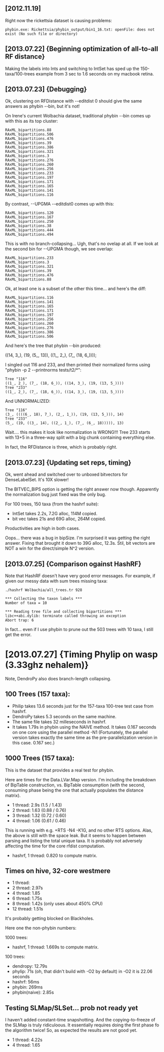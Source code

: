 

[2012.11.19]
------------

Right now the rickettsia dataset is causing problems:

    phybin.exe: Rickettsia/phybin_output/bin1_16.txt: openFile: does not exist (No such file or directory)

[2013.07.22] {Beginning optimization of all-to-all RF distance}
---------------------------------------------------------------

Making the labels into Ints and switching to IntSet has sped up the
150-taxa/100-trees example from 3 sec to 1.6 seconds on my macbook
retina.


[2013.07.23] {Debugging}
------------------------

Ok, clustering on RFDistance with --editdist 0 should give the same
answers as phybin --bin, but it's not!

On Irene's current Wolbachia dataset, traditional phybin --bin comes
up with this as its top cluster:

    RAxML_bipartitions.88
    RAxML_bipartitions.506
    RAxML_bipartitions.476
    RAxML_bipartitions.39
    RAxML_bipartitions.386
    RAxML_bipartitions.321
    RAxML_bipartitions.3
    RAxML_bipartitions.276
    RAxML_bipartitions.260
    RAxML_bipartitions.256
    RAxML_bipartitions.233
    RAxML_bipartitions.197
    RAxML_bipartitions.171
    RAxML_bipartitions.165
    RAxML_bipartitions.141
    RAxML_bipartitions.116

By contrast, --UPGMA --editdist0 comes up with this:

    RAxML_bipartitions.120
    RAxML_bipartitions.167
    RAxML_bipartitions.250
    RAxML_bipartitions.38
    RAxML_bipartitions.444
    RAxML_bipartitions.494
    
This is with no branch-collapsing...  Ugh, that's no ovelap at all.
If we look at the second bin for --UPGMA though, we see overlap:

    RAxML_bipartitions.233
    RAxML_bipartitions.3
    RAxML_bipartitions.321
    RAxML_bipartitions.39
    RAxML_bipartitions.476
    RAxML_bipartitions.88

Ok, at least one is a subset of the other this time... and here's the diff:

    RAxML_bipartitions.116
    RAxML_bipartitions.141
    RAxML_bipartitions.165
    RAxML_bipartitions.171
    RAxML_bipartitions.197
    RAxML_bipartitions.256
    RAxML_bipartitions.260
    RAxML_bipartitions.276
    RAxML_bipartitions.386
    RAxML_bipartitions.506

And here's the tree that phybin --bin produced:

   ((14, 3_), (19, (5_, 13)), ((1_, 2_), (7_, (18, 6_))));

I singled out 116 and 233, and then printed their normalized forms
using "phybin -p 2 --printnorms tests/t2/*":

    Tree "116"
    ((1_, 2_), (7_, (18, 6_)), ((14, 3_), (19, (13, 5_))))
    Tree "233"
    ((1_, 2_), (7_, (18, 6_)), ((14, 3_), (19, (13, 5_))))

And UNNORMALIZED:

    Tree "116"
    (3_, ((((6_, 18), 7_), (2_, 1_)), (19, (13, 5_))), 14)
    Tree "233"
    (5_, (19, ((3_, 14), ((2_, 1_), (7_, (6_, 18))))), 13)

Wait.... this makes it look like normalization is WRONG!!!
Tree 233 starts with 13+5 in a three-way split with a big chunk
containing everything else.

In fact, the RFDistance is three, which is probably right.

[2013.07.23] {Updating set reps, timing}
----------------------------------------

Ok, went ahead and switched over to unboxed bitvectors for
DenseLabelSet.  It's 10X slower!

The BITVEC_BIPS option is getting the right answer now though.
Apparently the normalization bug just fixed was the only bug.

For 100 trees, 150 taxa (from the hashrf suite):

  * IntSet takes 2.2s, 7.2G alloc, 114M copied.
  * bit vec takes 21s and 69G alloc, 264M copied.
  
Productivities are high in both cases.

Oops... there was a bug in bipSize.  I'm surprised it was getting the
right answer.  Fixing that brought it down to 39G alloc, 12.3s.
Stil, bit vectors are NOT a win for the direct/simple N^2 version.


[2013.07.25] {Comparison ogainst HashRF}
----------------------------------------

Note that HashRF doesn't have very good error messages.  For example,
if given our messy data with sum trees missing taxa:

    ./hashrf Wolbachia/all_trees.tr 928

    *** Collecting the taxon labels ***
	Number of taxa = 10

    *** Reading tree file and collecting bipartitions ***
    libc++abi.dylib: terminate called throwing an exception
    Abort trap: 6

In fact... even if I use phybin to prune out the 503 trees with 10
taxa, I still get the error.


[2013.07.27] {Timing Phylip on wasp (3.33ghz nehalem)}
======================================================

Note, DendroPy also does branch-length collapsing.

100 Trees (157 taxa):
---------------------

 * Philip takes 13.6 seconds just for the 157-taxa 100-tree test case
   from hashrf.
 * DendroPy takes 5.3 seconds on the same machine.
 * The same file takes 32 milleseconds in hashrf.
 * It takes 1.79s in phybin using the NAIVE method.
   It takes 0.167 seconds on one core using the parallel method -N1
   (Fortunately, the parallel version takes exactly the same time as
   the pre-parallelization version in this case. 0.167 sec.)
   
1000 Trees (157 taxa):
----------------------

This is the dataset that provides a real test for phybin.

Here are times for the Data.LVar.Map version.  I'm including the
breakdown of BipTable construction, vs. BipTable consumption (with the
second, consuming phase being the one that actually populates the
distance matrix).

 * 1 thread: 2.9s (1.5 / 1.43)
 * 2 thread: 1.63 (0.88 / 0.76)
 * 3 thread: 1.32 (0.72 / 0.60)
 * 4 thread: 1.06 (0.61 / 0.46)

This is running with e.g. +RTS -N4 -K1G, and no other RTS options.
Alas, the above is still with the space leak.  But it seems to happen
between parsing and listing the total unique taxa.  It is probably not
adversely affecting the time for the core rfdist computation.

 * hashrf, 1 thread: 0.820 to compute matrix.

Times on hive, 32-core westmere
-------------------------------

 * 1 thread: 
 * 2 thread: 2.97s
 * 4 thread: 1.85
 * 6 thread: 1.75s
 * 8 thread: 1.42s  (only uses about 450% CPU)
 * 12 thread: 1.51s 
  
It's probably getting blocked on Blackholes.

Here one the non-phybin numbers:

1000 trees:
 * hashrf, 1 thread: 1.669s to compute matrix. 

100 trees:
 * dendropy: 12.79s
 * phylip: 71s (oh, that didn't build with -O2 by default) in -O2 it is 22.06 seconds
 * hashrf: 56ms
 * phybin: 269ms
 * phybin(naive): 2.85s

Testing SLMap/SLSet... prob not ready yet
-----------------------------------------

I haven't added constant-time snapshotting.  And the copying-to-freeze
of the SLMap is truly ridiculoous.  It essentially requires doing the
first phase fo the algorithm twice!  So, as expected the results are not good yet.

 * 1 thread: 4.22s
 * 4 thread: 1.65

